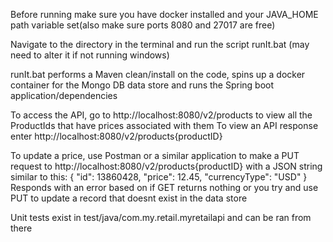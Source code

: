 Before running make sure you have docker installed and your JAVA_HOME path variable set(also make sure ports 8080 and 27017 are free)

Navigate to the directory in the terminal and run the script runIt.bat (may need to alter it if not running windows)

runIt.bat performs a Maven clean/install on the code, spins up a docker container for the Mongo DB data store and 
    runs the Spring boot application/dependencies 
    
To access the API, go to http://localhost:8080/v2/products to view all the ProductIds that have prices associated with them
To view an API response enter http://localhost:8080/v2/products{productID}

To update a price, use Postman or a similar application to make a PUT request to http://localhost:8080/v2/products{productID}
    with a JSON string similar to this:
    {
        "id": 13860428,
        "price": 12.45,
        "currencyType": "USD"
    }
Responds with an error based on if GET returns nothing or you try and use PUT to update a record that doesnt exist in the data store

Unit tests exist in test/java/com.my.retail.myretailapi and can be ran from there
